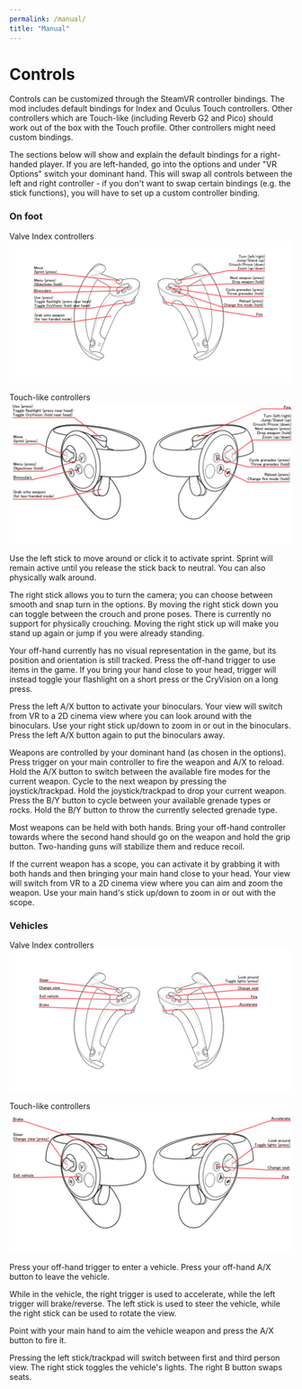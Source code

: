 ```yaml
---
permalink: /manual/
title: "Manual"
---
```


# Controls

Controls can be customized through the SteamVR controller bindings. The mod includes default bindings for Index and Oculus Touch controllers. Other controllers which are Touch-like (including Reverb G2 and Pico) should work out of the box with the Touch profile. Other controllers might need custom bindings.

The sections below will show and explain the default bindings for a right-handed player. If you are left-handed, go into the options and under "VR Options" switch your dominant hand. This will swap all controls between the left and right controller - if you don't want to swap certain bindings (e.g. the stick functions), you will have to set up a custom controller binding.

### On foot

Valve Index controllers
![Index controllers](/assets/images/controls/OnFoot-Index.png)

Touch-like controllers 
![Touch controllers](/assets/images/controls/OnFoot-Touch.png)

Use the left stick to move around or click it to activate sprint. Sprint will remain active until you release the stick back to neutral. You can also physically walk around.

The right stick allows you to turn the camera; you can choose between smooth and snap turn in the options. By moving the right stick down you can toggle between the crouch and prone poses. There is currently no support for physically crouching. Moving the right stick up will make you stand up again or jump if you were already standing.

Your off-hand currently has no visual representation in the game, but its position and orientation is still tracked. Press the off-hand trigger to use items in the game. If you bring your hand close to your head, trigger will instead toggle your flashlight on a short press or the CryVision on a long press.

Press the left A/X button to activate your binoculars. Your view will switch from VR to a 2D cinema view where you can look around with the binoculars. Use your right stick up/down to zoom in or out in the binoculars. Press the left A/X button again to put the binoculars away.

Weapons are controlled by your dominant hand (as chosen in the options). Press trigger on your main controller to fire the weapon and A/X to reload. Hold the A/X button to switch between the available fire modes for the current weapon. Cycle to the next weapon by pressing the joystick/trackpad. Hold the joystick/trackpad to drop your current weapon. Press the B/Y button to cycle between your available grenade types or rocks. Hold the B/Y button to throw the currently selected grenade type.

Most weapons can be held with both hands. Bring your off-hand controller towards where the second hand should go on the weapon and hold the grip button. Two-handing guns will stabilize them and reduce recoil.

If the current weapon has a scope, you can activate it by grabbing it with both hands and then bringing your main hand close to your head. Your view will switch from VR to a 2D cinema view where you can aim and zoom the weapon. Use your main hand's stick up/down to zoom in or out with the scope.

### Vehicles

Valve Index controllers
![Index controllers](/assets/images/controls/Vehicles-Index.png)

Touch-like controllers 
![Touch controllers](/assets/images/controls/Vehicles-Touch.png)

Press your off-hand trigger to enter a vehicle. Press your off-hand A/X button to leave the vehicle.

While in the vehicle, the right trigger is used to accelerate, while the left trigger will brake/reverse. The left stick is used to steer the vehicle, while the right stick can be used to rotate the view.

Point with your main hand to aim the vehicle weapon and press the A/X button to fire it.

Pressing the left stick/trackpad will switch between first and third person view. The right stick toggles the vehicle's lights. The right B button swaps seats.
